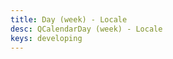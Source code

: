 ```yaml
---
title: Day (week) - Locale
desc: QCalendarDay (week) - Locale
keys: developing
---
```


<example-viewer
  title="Locale"
  file="WeekLocale"
  codepen-title="QCalendarDay"
/>
